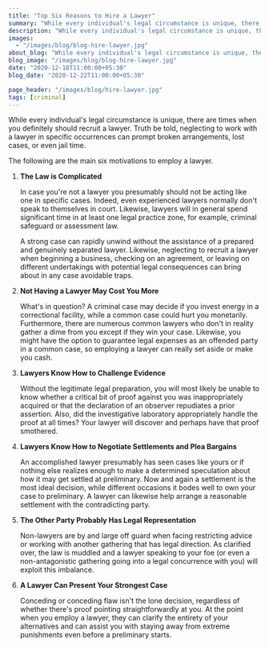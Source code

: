 ```yaml
---
title: "Top Six Reasons to Hire a Lawyer"
summary: "While every individual's legal circumstance is unique, there are times when you definitely should recruit a lawyer. Truth be told, neglecting to work with a lawyer in specific occurrences can prompt broken arrangements, lost cases, or even jail time."
description: "While every individual's legal circumstance is unique, there are times when you definitely should recruit a lawyer. Truth be told, neglecting to work with a lawyer in specific occurrences can prompt broken arrangements, lost cases, or even jail time."
images:
  - "/images/blog/blog-hire-lawyer.jpg"
about_blog: "While every individual's legal circumstance is unique, there are times when you definitely should recruit a lawyer. Truth be told, neglecting to work with a lawyer in specific occurrences can prompt broken arrangements, lost cases, or even jail time."
blog_image: "/images/blog/blog-hire-lawyer.jpg"
date: "2020-12-18T11:00:00+05:30"
blog_date: "2020-12-22T11:00:00+05:30"

page_header: "/images/blog/hire-lawyer.jpg"
tags: [criminal]
---
```


While every individual's legal circumstance is unique, there are times when you definitely should recruit a lawyer. Truth be told, neglecting to work with a lawyer in specific occurrences can prompt broken arrangements, lost cases, or even jail time.

The following are the main six motivations to employ a lawyer.

1. __The Law is Complicated__

    In case you're not a lawyer you presumably should not be acting like one in specific cases. Indeed, even experienced lawyers normally don't speak to themselves in court. Likewise, lawyers will in general spend significant time in at least one legal practice zone, for example, criminal safeguard or assessment law. 

    A strong case can rapidly unwind without the assistance of a prepared and genuinely separated lawyer. Likewise, neglecting to recruit a lawyer when beginning a business, checking on an agreement, or leaving on different undertakings with potential legal consequences can bring about in any case avoidable traps. 

2. __Not Having a Lawyer May Cost You More__

    What's in question? A criminal case may decide if you invest energy in a correctional facility, while a common case could hurt you monetarily. Furthermore, there are numerous common lawyers who don't in reality gather a dime from you except if they win your case. Likewise, you might have the option to guarantee legal expenses as an offended party in a common case, so employing a lawyer can really set aside or make you cash. 

3. __Lawyers Know How to Challenge Evidence__ 

    Without the legitimate legal preparation, you will most likely be unable to know whether a critical bit of proof against you was inappropriately acquired or that the declaration of an observer repudiates a prior assertion. Also, did the investigative laboratory appropriately handle the proof at all times? Your lawyer will discover and perhaps have that proof smothered.

4. __Lawyers Know How to Negotiate Settlements and Plea Bargains__ 

    An accomplished lawyer presumably has seen cases like yours or if nothing else realizes enough to make a determined speculation about how it may get settled at preliminary. Now and again a settlement is the most ideal decision, while different occasions it bodes well to own your case to preliminary. A lawyer can likewise help arrange a reasonable settlement with the contradicting party.

5. __The Other Party Probably Has Legal Representation__

    Non-lawyers are by and large off guard when facing restricting advice or working with another gathering that has legal direction. As clarified over, the law is muddled and a lawyer speaking to your foe (or even a non-antagonistic gathering going into a legal concurrence with you) will exploit this imbalance.

6. __A Lawyer Can Present Your Strongest Case__

    Conceding or conceding flaw isn't the lone decision, regardless of whether there's proof pointing straightforwardly at you. At the point when you employ a lawyer, they can clarify the entirety of your alternatives and can assist you with staying away from extreme punishments even before a preliminary starts.

 



